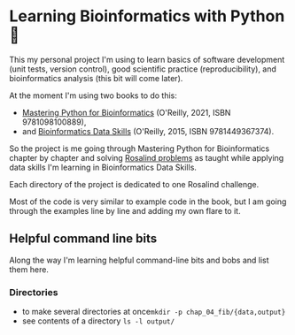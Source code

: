 # Learning Bioinformatics with Python :snake:
This my personal project I'm using to learn basics of software development (unit tests, version control), good scientific practice (reproducibility), and bioinformatics analysis (this bit will come later).

At the moment I'm using two books to do this:
* [Mastering Python for Bioinformatics](https://learning.oreilly.com/library/view/mastering-python-for/9781098100872/) (O'Reilly, 2021, ISBN 9781098100889),
* and [Bioinformatics Data Skills](https://learning.oreilly.com/library/view/bioinformatics-data-skills/9781449367480/) (O'Reilly, 2015, ISBN 9781449367374).

So the project is me going through Mastering Python for Bioinformatics chapter by chapter and solving [Rosalind problems](https://rosalind.info/problems/list-view/) as taught while applying data skills I'm learning in Bioinformatics Data Skills.

Each directory of the project is dedicated to one Rosalind challenge.

Most of the code is very similar to example code in the book, but I am going through the examples line by line and adding my own flare to it.

## Helpful command line bits
Along the way I'm learning helpful command-line bits and bobs and list them here.

### Directories
* to make several directories at once`mkdir -p chap_04_fib/{data,output}`
* see contents of a directory `ls -l output/`